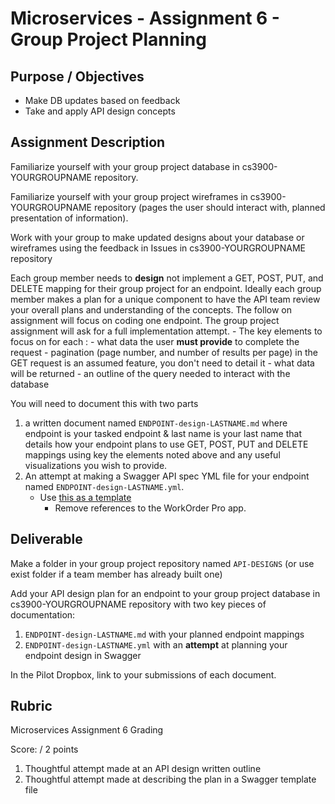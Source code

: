 # Microservices - Assignment 6 - Group Project Planning

## Purpose / Objectives

- Make DB updates based on feedback
- Take and apply API design concepts

## Assignment Description

Familiarize yourself with your group project database in cs3900-YOURGROUPNAME repository.

Familiarize yourself with your group project wireframes in cs3900-YOURGROUPNAME repository (pages the user should interact with, planned presentation of information).

Work with your group to make updated designs about your database or wireframes using the feedback in Issues in cs3900-YOURGROUPNAME repository

Each group member needs to **design** not implement a GET, POST, PUT, and DELETE mapping for their group project for an endpoint.  Ideally each group member makes a plan for a unique component to have the API team review your overall plans and understanding of the concepts.  The follow on assignment will focus on coding one endpoint.  The group project assignment will ask for a full implementation attempt.
    - The key elements to focus on for each :
        - what data the user **must provide** to complete the request 
            - pagination (page number, and number of results per page) in the GET request is an assumed feature, you don't need to detail it
        - what data will be returned
        - an outline of the query needed to interact with the database

You will need to document this with two parts
1. a written document named `ENDPOINT-design-LASTNAME.md` where endpoint is your tasked endpoint & last name is your last name that details how your endpoint plans to use GET, POST, PUT and DELETE mappings using key the elements noted above and any useful visualizations you wish to provide.
2. An attempt at making a Swagger API spec YML file for your endpoint named `ENDPOINT-design-LASTNAME.yml`.
    - Use [this as a template](https://github.com/pattonsgirl/CS3900-AppSoftwareDev/blob/main/Microservices/WOMS-api-spec-withoutExamples.yaml)
        - Remove references to the WorkOrder Pro app.    

## Deliverable

Make a folder in your group project repository named `API-DESIGNS` (or use exist folder if a team member has already built one)

Add your API design plan for an endpoint to your group project database in cs3900-YOURGROUPNAME repository with two key pieces of documentation:
1. `ENDPOINT-design-LASTNAME.md` with your planned endpoint mappings
2. `ENDPOINT-design-LASTNAME.yml` with an **attempt** at planning your endpoint design in Swagger

In the Pilot Dropbox, link to your submissions of each document.

## Rubric

Microservices Assignment 6 Grading

Score:  / 2 points

1. Thoughtful attempt made at an API design written outline
2. Thoughtful attempt made at describing the plan in a Swagger template file
